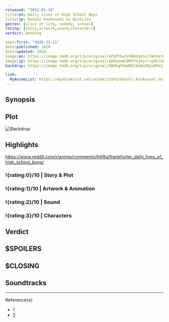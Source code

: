 ```yaml
---
released: "2012-01-10"
title:en: Daily Lives of High School Boys
title:jp: Danshi Koukousei no Nichijou
genres: [slice of life, comedy, school]
rating: [story,artwork,sound,characters]
verdict: pending

seen:first: "2020-11-11"
date:published: 2020
date:updated: 2020
image:en: https://image.tmdb.org/t/p/original/kPzPTbw3rkB66qKSsjlWtOetQWc.jpg
image:jp: https://image.tmdb.org/t/p/original/q6OeemACDKP2Uj8yvrzpDklGOnw.jpg
backdrop: https://image.tmdb.org/t/p/original/hBHhgVhm4NGlWiWuXQyoQFm17Pp.jpg

link:
  MyAnimeList: https://myanimelist.net/anime/11843/Danshi_Koukousei_no_Nichijou/
---
```



## Synopsis

## Plot

![Backdrop]()

## Highlights

<https://www.reddit.com/r/anime/comments/jhjf8u/frankfurter_daily_lives_of_high_school_boys/>

### !{rating:0}/10 | Story & Plot

### !{rating:1}/10 | Artwork & Animation

### !{rating:2}/10 | Sound

### !{rating:3}/10 | Characters

## Verdict

## $SPOILERS

## $CLOSING

## Soundtracks

***
Reference(s):

- 1
- 2
